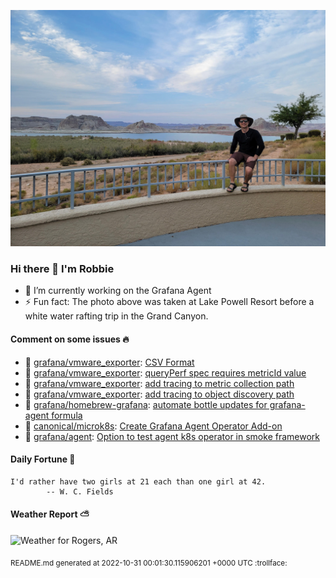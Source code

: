 
![Photo of Robbie Lankford](https://github.com/rlankfo/rlankfo/blob/main/20210812_183004_Robbie_Lankford-Medium.jpg?raw=true)

### Hi there 👋 I'm Robbie
- 🔭 I’m currently working on the Grafana Agent
- ⚡ Fun fact: The photo above was taken at Lake Powell Resort before a white water rafting trip in the Grand Canyon.

#### Comment on some issues :fire:
* :call_me_hand: [grafana/vmware_exporter](https://github.com/grafana/vmware_exporter): [CSV Format](https://github.com/grafana/vmware_exporter/issues/32)
* :call_me_hand: [grafana/vmware_exporter](https://github.com/grafana/vmware_exporter): [queryPerf spec requires metricId value](https://github.com/grafana/vmware_exporter/issues/21)
* :call_me_hand: [grafana/vmware_exporter](https://github.com/grafana/vmware_exporter): [add tracing to metric collection path](https://github.com/grafana/vmware_exporter/issues/17)
* :call_me_hand: [grafana/vmware_exporter](https://github.com/grafana/vmware_exporter): [add tracing to object discovery path](https://github.com/grafana/vmware_exporter/issues/16)
* :call_me_hand: [grafana/homebrew-grafana](https://github.com/grafana/homebrew-grafana): [automate bottle updates for grafana-agent formula](https://github.com/grafana/homebrew-grafana/issues/25)
* :call_me_hand: [canonical/microk8s](https://github.com/canonical/microk8s): [Create Grafana Agent Operator Add-on](https://github.com/canonical/microk8s/issues/2743)
* :call_me_hand: [grafana/agent](https://github.com/grafana/agent): [Option to test agent k8s operator in smoke framework](https://github.com/grafana/agent/issues/1070)

#### Daily Fortune :crescent_moon:

```
I'd rather have two girls at 21 each than one girl at 42.
		-- W. C. Fields
```

#### Weather Report :partly_sunny:
![Weather for Rogers, AR](https://wttr.in/Rogers,%20AR_nFqp_background=0d1117.png?u)

<sub>README.md generated at 2022-10-31 00:01:30.115906201 +0000 UTC :trollface:</sub>

